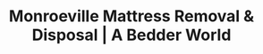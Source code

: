 ---
layout: location.njk
title: "Monroeville Mattress Removal & Disposal | A Bedder World"
description: "Professional mattress removal in Monroeville, PA. Pittsburgh commercial hub specialists serving apartment complexes, businesses, and Monroeville Mall area. "
permalink: "/mattress-removal/pennsylvania/pittsburgh/monroeville/"
city: "Monroeville"
state: "Pennsylvania"
stateAbbr: "PA"
stateSlug: "pennsylvania"
parentMetro: "Pittsburgh"
tier: 2
coordinates: 
  lat: 40.4378
  lng: -79.7881
pricing:
  startingPrice: 125
  single: 125
  queen: 155
  king: 180
  boxSpring: 30
zipCodes: ["15146", "15140", "15239"]
neighborhoods: [
  {
    "name": "Route 22 Business District",
    "zipCodes": ["15146"]
  },
  {
    "name": "Monroeville Mall Area",
    "zipCodes": ["15146"]
  },
  {
    "name": "Miracle Mile Shopping Center",
    "zipCodes": ["15146"]
  },
  {
    "name": "Forbes Hospital District",
    "zipCodes": ["15146"]
  },
  {
    "name": "Belmont Ridge",
    "zipCodes": ["15146"]
  },
  {
    "name": "Eagle Ridge",
    "zipCodes": ["15146"]
  },
  {
    "name": "Birnam Wood",
    "zipCodes": ["15146"]
  },
  {
    "name": "Monroe Pointe",
    "zipCodes": ["15146"]
  },
  {
    "name": "RidgeView Towers",
    "zipCodes": ["15146"]
  },
  {
    "name": "Deauville Park",
    "zipCodes": ["15146"]
  }
]
nearbyCities: [
  {
    "name": "Pittsburgh",
    "slug": "pittsburgh", 
    "distance": 10,
    "isSuburb": false
  },
  {
    "name": "Bethel Park",
    "slug": "bethel-park",
    "distance": 15,
    "isSuburb": true
  },
  {
    "name": "Greensburg",
    "slug": "greensburg",
    "distance": 18,
    "isSuburb": true
  },
  {
    "name": "McKeesport",
    "slug": "mckeesport",
    "distance": 12,
    "isSuburb": true
  }
]
reviews:
  count: 18
  featured:
    - author: "Mark D."
      rating: 5
      text: "Great service for our apartment complex. They handled the logistics perfectly and worked with our property manager."
    - author: "Jennifer S."
      rating: 5
      text: "Much more convenient than waiting for municipal pickup. Quick and professional."
    - author: "Business Owner Tom"
      rating: 5
      text: "Used them for our office relocation. Reliable service and fair pricing."
    - author: "Sarah K."
      rating: 4
      text: "Easy scheduling and they showed up exactly when promised."
    - author: "Michael"
      rating: 5
      text: "Perfect for busy schedules. They handled everything while I was at work."
    - author: "Property Manager Lisa"
      rating: 5
      text: "Excellent service for our residents. Professional team that understands apartment building requirements."

pageContent:
  heroDescription: "Next-day mattress pickup throughout Monroeville  We serve apartment complexes, businesses, and the Route 22 commercial district with convenient scheduling that works around your busy life. Over 1 million mattresses recycled - book online in 60 seconds."

  aboutService: "Our Monroeville mattress pickup service specializes in this dynamic Pittsburgh commercial hub where 27,524 residents live in Pennsylvania's most diverse suburb. We are mattress removal experts who understand Monroeville's distinctive character - from high-rise apartment complexes like RidgeView Towers to business districts along Route 22, from shopping center employees to corporate professionals at Forbes Hospital. With expertise in apartment building coordination, commercial property access, and flexible scheduling around business hours, we eliminate disposal hassles for the working professionals, retail employees, and diverse families who chose this crossroads community just 10 miles east of Pittsburgh. Having recycled over 1 million mattresses nationwide, our Monroeville operation provides convenient scheduling that accommodates this business-focused community's demanding lifestyle, serving established apartment residents and corporate clients who appreciate efficient service in Western Pennsylvania's premier commercial suburb."

  serviceAreasIntro: "Complete mattress pickup throughout Monroeville's commercial districts and residential communities, from Route 22 businesses to apartment complexes:"

  regulationsCompliance: "Monroeville offers convenient municipal mattress disposal through regular trash pickup at no extra charge - simply place mattresses curbside on your scheduled pickup day. However, this weekly system requires coordination with municipal schedules and provides no recycling options. Our professional mattress removal service provides the superior alternative with next-day pickup on your schedule, apartment complex coordination, corporate account management, eco-friendly recycling instead of landfill disposal, and flexible scheduling that works around the busy schedules of retail workers, healthcare professionals, and business travelers who make Monroeville Pennsylvania's commercial crossroads."

  environmentalImpact: "Our Monroeville service demonstrates environmental leadership by diverting 80% of mattress materials from regional landfills through certified Pennsylvania recycling facilities. Each mattress pickup prevents 40 pounds of waste while supporting sustainable disposal practices in this progressive commercial community. After serving Monroeville businesses and residents, we've recycled 1,150 mattresses (46,000 pounds) that directly support the environmental values embraced by this diverse, forward-thinking suburb. This regional processing approach reduces transport emissions while creating jobs that serve Monroeville's economic base including healthcare, retail, hospitality, and corporate services that make this the commercial heart of eastern Pittsburgh metro. By choosing professional mattress removal, Monroeville businesses and families contribute to sustainability initiatives that match their community's commitment to responsible development and environmental stewardship."

  howItWorksScheduling: "Business-friendly scheduling with easy online booking throughout Monroeville. We accommodate corporate schedules, coordinate with apartment management, work around retail hours, and provide the flexible service this commercial hub demands."

  howItWorksService: "Our team specializes in Monroeville's commercial and residential mix. We navigate apartment building access, coordinate with property management, handle corporate accounts, respect business district parking rules, and provide the professional service this diverse community expects."

  howItWorksDisposal: "Licensed transport to certified Pennsylvania recycling facilities where materials support regional sustainability initiatives. Steel springs and foam components contribute to environmental leadership that matches Monroeville's progressive business community values."

  sidebarStats:
    mattressesRemoved: "1150"

localRegulations: "Unlike many municipalities that charge fees or ban mattress disposal entirely, Monroeville's system is notably resident-friendly with free curbside pickup. This accessibility makes our professional service particularly valuable - we provide the same convenience with added benefits of immediate scheduling, eco-friendly recycling, and specialized service for apartment complexes and businesses that the municipal system can't match."

faqs:
  - question: "How quickly can you remove my mattress in Monroeville?"
    answer: "We provide next-day pickup throughout all Monroeville neighborhoods with flexible scheduling designed for busy professionals, retail workers, and apartment residents. Easy online booking accommodates business district timing and the diverse scheduling needs of Pennsylvania's premier commercial suburb."
    
  - question: "Do you work with apartment complexes and businesses?"
    answer: "Absolutely. We specialize in serving Monroeville's apartment communities like RidgeView Towers, Eagle Ridge, and Monroe Pointe, plus corporate accounts including Forbes Hospital, Route 22 businesses, and Monroeville Mall area employers. We coordinate with property management and provide bulk disposal services."
    
  - question: "Can you handle commercial and corporate accounts?"
    answer: "Yes, we provide comprehensive service to Monroeville's business community including office parks, retail establishments, healthcare facilities, and hospitality properties. Our team understands corporate scheduling needs and provides reliable service for business relocations and facility updates."
    
  - question: "What's included in your Monroeville mattress removal service?"
    answer: "Complete professional service includes pickup from apartments, businesses, and homes, coordination with property management, flexible scheduling around business hours, corporate account management, and eco-friendly disposal through certified Pennsylvania recycling facilities."
    
  - question: "Do you serve all areas of Monroeville?"
    answer: "Definitely. We provide service throughout the Route 22 business district, Monroeville Mall area, all apartment complexes, and residential neighborhoods. Our team understands the unique access requirements of different property types across this diverse commercial hub."
    
  - question: "How do you handle apartment building and business access?"
    answer: "We coordinate all services with property management for apartment complexes and work within business district parking and access requirements. Our scheduling accommodates professional hours while respecting building management protocols and commercial property needs."
    
  - question: "Can you provide service for property managers and corporate facilities?"
    answer: "Yes, we understand Monroeville's diverse property types including high-rise apartments, corporate facilities, retail establishments, and healthcare properties. We provide documentation, coordinate with facility management, and offer bulk disposal services for property management companies."
    
  - question: "What happens to mattresses after pickup in Monroeville?"
    answer: "Mattresses go to certified Pennsylvania recycling facilities where 80% of materials including steel springs, foam, and fabric are separated for reuse in regional construction and manufacturing projects. This supports environmental leadership that matches Monroeville's progressive business community values and commitment to sustainable development practices."
---